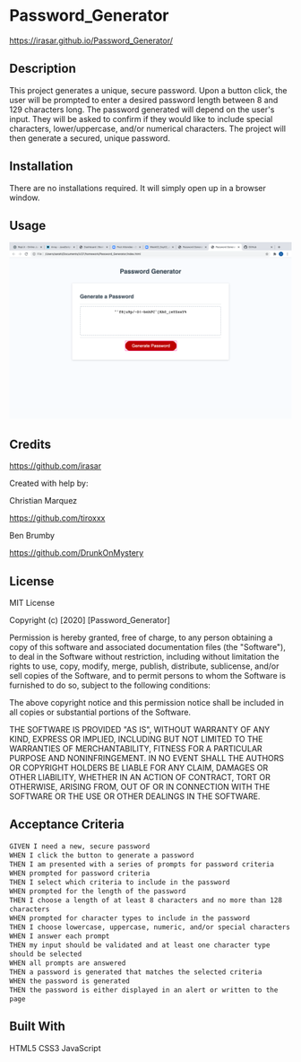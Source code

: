 # Password_Generator

  https://irasar.github.io/Password_Generator/

## Description 


This project generates a unique, secure password. Upon a button click, the user will be prompted to enter a desired password length between 8 and 129 characters long. The password generated will depend on the user's input.  They will be asked to confirm if they would like to include special characters, lower/uppercase, and/or numerical characters. The project will then generate a secured, unique password.



## Installation

There are no installations required. It will simply open up in a browser window.


 
## Usage 
![alt text](/screenshot.png)

## Credits

https://github.com/irasar

Created with help by:

Christian Marquez

https://github.com/tiroxxx

Ben Brumby

https://github.com/DrunkOnMystery



## License

MIT License

Copyright (c) [2020] [Password_Generator]

Permission is hereby granted, free of charge, to any person obtaining a copy of this software and associated documentation files (the "Software"), to deal in the Software without restriction, including without limitation the rights to use, copy, modify, merge, publish, distribute, sublicense, and/or sell copies of the Software, and to permit persons to whom the Software is furnished to do so, subject to the following conditions:

The above copyright notice and this permission notice shall be included in all copies or substantial portions of the Software.

THE SOFTWARE IS PROVIDED "AS IS", WITHOUT WARRANTY OF ANY KIND, EXPRESS OR IMPLIED, INCLUDING BUT NOT LIMITED TO THE WARRANTIES OF MERCHANTABILITY, FITNESS FOR A PARTICULAR PURPOSE AND NONINFRINGEMENT. IN NO EVENT SHALL THE AUTHORS OR COPYRIGHT HOLDERS BE LIABLE FOR ANY CLAIM, DAMAGES OR OTHER LIABILITY, WHETHER IN AN ACTION OF CONTRACT, TORT OR OTHERWISE, ARISING FROM, OUT OF OR IN CONNECTION WITH THE SOFTWARE OR THE USE OR OTHER DEALINGS IN THE SOFTWARE.





## Acceptance Criteria

```
GIVEN I need a new, secure password
WHEN I click the button to generate a password
THEN I am presented with a series of prompts for password criteria
WHEN prompted for password criteria
THEN I select which criteria to include in the password
WHEN prompted for the length of the password
THEN I choose a length of at least 8 characters and no more than 128 characters
WHEN prompted for character types to include in the password
THEN I choose lowercase, uppercase, numeric, and/or special characters
WHEN I answer each prompt
THEN my input should be validated and at least one character type should be selected
WHEN all prompts are answered
THEN a password is generated that matches the selected criteria
WHEN the password is generated
THEN the password is either displayed in an alert or written to the page
```

## Built With

HTML5
CSS3
JavaScript
